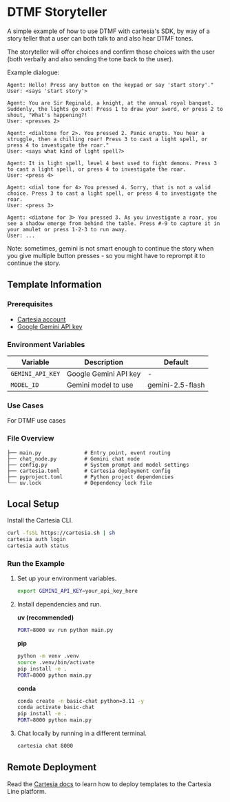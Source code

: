 # DTMF Storyteller

A simple example of how to use DTMF with cartesia's SDK, by way of a story teller that a user can both talk to and also hear DTMF tones.

The storyteller will offer choices and confirm those choices with the user (both verbally and also sending the tone back to the user).

Example dialogue:

```
Agent: Hello! Press any button on the keypad or say 'start story'."
User: <says 'start story'>

Agent: You are Sir Reginald, a knight, at the annual royal banquet. Suddenly, the lights go out! Press 1 to draw your sword, or press 2 to shout, "What's happening?!
User: <presses 2>

Agent: <dialtone for 2>. You pressed 2. Panic erupts. You hear a struggle, then a chilling roar! Press 3 to cast a light spell, or press 4 to investigate the roar."
User: <says what kind of light spell?>

Agent: It is light spell, level 4 best used to fight demons. Press 3 to cast a light spell, or press 4 to investigate the roar.
User: <press 4>

Agent: <dial tone for 4> You pressed 4. Sorry, that is not a valid choice. Press 3 to cast a light spell, or press 4 to investigate the roar.
User: <press 3>

Agent: <diatone for 3> You pressed 3. As you investigate a roar, you see a shadow emerge from behind the table. Press #-9 to capture it in your amulet or press 1-2-3 to run away.
User: ...
```

Note: sometimes, gemini is not smart enough to continue the story when you give multiple button presses - so you might have to reprompt it to continue the story.

## Template Information

### Prerequisites

- [Cartesia account](https://play.cartesia.ai)
- [Google Gemini API key](https://aistudio.google.com/app/apikey)

### Environment Variables

| Variable | Description | Default |
|----------|-------------|---------|
| `GEMINI_API_KEY` | Google Gemini API key | - |
| `MODEL_ID` | Gemini model to use | gemini-2.5-flash |

### Use Cases

For DTMF use cases

### File Overview

```
├── main.py              # Entry point, event routing
├── chat_node.py         # Gemini chat node
├── config.py            # System prompt and model settings
├── cartesia.toml        # Cartesia deployment config
├── pyproject.toml       # Python project dependencies
└── uv.lock              # Dependency lock file
```

## Local Setup

Install the Cartesia CLI.
```zsh
curl -fsSL https://cartesia.sh | sh
cartesia auth login
cartesia auth status
```

### Run the Example

1. Set up your environment variables.
   ```zsh
   export GEMINI_API_KEY=your_api_key_here
   ```

2. Install dependencies and run.

   **uv (recommended)**
   ```zsh
   PORT=8000 uv run python main.py
   ```

   **pip**
   ```zsh
   python -m venv .venv
   source .venv/bin/activate
   pip install -e .
   PORT=8000 python main.py
   ```

   **conda**
   ```zsh
   conda create -n basic-chat python=3.11 -y
   conda activate basic-chat
   pip install -e .
   PORT=8000 python main.py
   ```

4. Chat locally by running in a different terminal.
   ```zsh
   cartesia chat 8000
   ```

## Remote Deployment
Read the [Cartesia docs](https://docs.cartesia.ai/line/) to learn how to deploy templates to the Cartesia Line platform.
